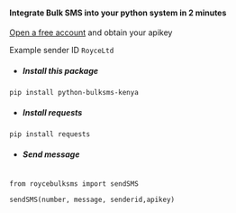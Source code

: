 #### Integrate Bulk SMS into your python system in 2 minutes

[Open a free account](https://bulksms.roycetechnologies.co.ke/) and obtain your apikey

Example sender ID `RoyceLtd`

- ##### Install this package

```
pip install python-bulksms-kenya
```

- ##### Install requests

```
pip install requests
```

- ##### Send message

```

from roycebulksms import sendSMS

sendSMS(number, message, senderid,apikey)
```
